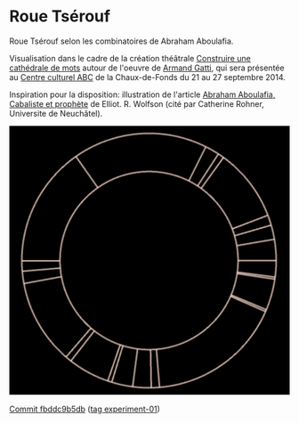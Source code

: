Roue Tsérouf
============

Roue Tsérouf selon les combinatoires de Abraham Aboulafia.

Visualisation dans le cadre de la création théâtrale [Construire une cathédrale de mots](https://www.facebook.com/events/627615767314919/) autour de l'oeuvre de [Armand Gatti](http://www.armand-gatti.org), qui sera présentée au [Centre culturel ABC](http://www.abc-culture.ch/arts_de_la_scene) de la Chaux-de-Fonds du 21 au 27 septembre 2014.

Inspiration pour la disposition: illustration de l'article [Abraham Aboulafia, Cabaliste et prophète](http://www.lyber-eclat.net/lyber/wolson/wolfson.html) de Elliot. R. Wolfson (cité par Catherine Rohner, Universite de Neuchâtel).

![Roue Tsérouf · Commit fbddc9b5db](https://raw.githubusercontent.com/olange/roue-tserouf/master/roue_tserouf/roue-tserouf-commit-fbddc9b5db.png "Roue Tsérouf · Commit fbddc9b5db")

[Commit fbddc9b5db](https://github.com/olange/roue-tserouf/commit/fbddc9b5db) ([tag experiment-01](https://github.com/olange/roue-tserouf/tree/experiment-01))
